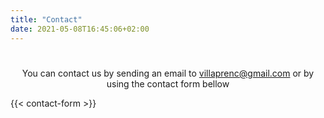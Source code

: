 ```yaml
---
title: "Contact"
date: 2021-05-08T16:45:06+02:00
---
```


#
<p style="text-align:center;"> You can contact us by sending an email to <a href="mailto:villaprenc@gmail.com">villaprenc@gmail.com</a> or by using the contact form bellow</p>
{{< contact-form >}}